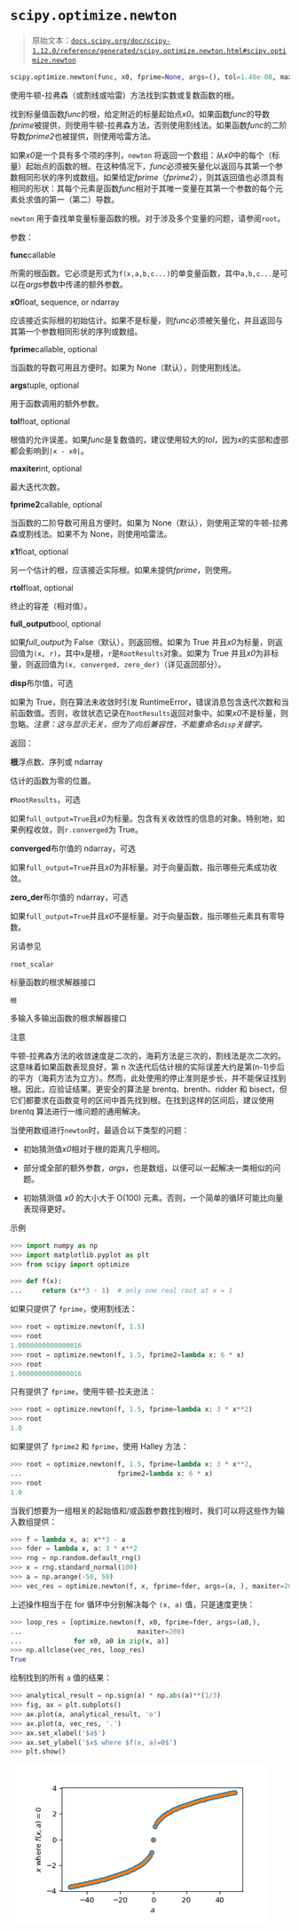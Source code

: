 # `scipy.optimize.newton`

> 原始文本：[`docs.scipy.org/doc/scipy-1.12.0/reference/generated/scipy.optimize.newton.html#scipy.optimize.newton`](https://docs.scipy.org/doc/scipy-1.12.0/reference/generated/scipy.optimize.newton.html#scipy.optimize.newton)

```py
scipy.optimize.newton(func, x0, fprime=None, args=(), tol=1.48e-08, maxiter=50, fprime2=None, x1=None, rtol=0.0, full_output=False, disp=True)
```

使用牛顿-拉弗森（或割线或哈雷）方法找到实数或复数函数的根。

找到标量值函数*func*的根，给定附近的标量起始点*x0*。如果函数*func*的导数*fprime*被提供，则使用牛顿-拉弗森方法，否则使用割线法。如果函数*func*的二阶导数*fprime2*也被提供，则使用哈雷方法。

如果*x0*是一个具有多个项的序列，`newton` 将返回一个数组：从*x0*中的每个（标量）起始点的函数的根。在这种情况下，*func*必须被矢量化以返回与其第一个参数相同形状的序列或数组。如果给定*fprime*（*fprime2*），则其返回值也必须具有相同的形状：其每个元素是函数*func*相对于其唯一变量在其第一个参数的每个元素处求值的第一（第二）导数。

`newton` 用于查找单变量标量函数的根。对于涉及多个变量的问题，请参阅`root`。

参数：

**func**callable

所需的根函数。它必须是形式为`f(x,a,b,c...)`的单变量函数，其中`a,b,c...`是可以在*args*参数中传递的额外参数。

**x0**float, sequence, or ndarray

应该接近实际根的初始估计。如果不是标量，则*func*必须被矢量化，并且返回与其第一个参数相同形状的序列或数组。

**fprime**callable, optional

当函数的导数可用且方便时。如果为 None（默认），则使用割线法。

**args**tuple, optional

用于函数调用的额外参数。

**tol**float, optional

根值的允许误差。如果*func*是复数值的，建议使用较大的*tol*，因为*x*的实部和虚部都会影响到`|x - x0|`。

**maxiter**int, optional

最大迭代次数。

**fprime2**callable, optional

当函数的二阶导数可用且方便时。如果为 None（默认），则使用正常的牛顿-拉弗森或割线法。如果不为 None，则使用哈雷法。

**x1**float, optional

另一个估计的根，应该接近实际根。如果未提供*fprime*，则使用。

**rtol**float, optional

终止的容差（相对值）。

**full_output**bool, optional

如果*full_output*为 False（默认），则返回根。如果为 True 并且*x0*为标量，则返回值为`(x, r)`，其中`x`是根，`r`是`RootResults`对象。如果为 True 并且*x0*为非标量，则返回值为`(x, converged, zero_der)`（详见返回部分）。

**disp**布尔值，可选

如果为 True，则在算法未收敛时引发 RuntimeError，错误消息包含迭代次数和当前函数值。否则，收敛状态记录在`RootResults`返回对象中。如果*x0*不是标量，则忽略。*注意：这与显示无关，但为了向后兼容性，不能重命名`disp`关键字。*

返回：

**根**浮点数、序列或 ndarray

估计的函数为零的位置。

**r**`RootResults`，可选

如果`full_output=True`且*x0*为标量。包含有关收敛性的信息的对象。特别地，如果例程收敛，则`r.converged`为 True。

**converged**布尔值的 ndarray，可选

如果`full_output=True`并且*x0*为非标量。对于向量函数，指示哪些元素成功收敛。

**zero_der**布尔值的 ndarray，可选

如果`full_output=True`并且*x0*不是标量。对于向量函数，指示哪些元素具有零导数。

另请参见

`root_scalar`

标量函数的根求解器接口

`根`

多输入多输出函数的根求解器接口

注意

牛顿-拉弗森方法的收敛速度是二次的，海莉方法是三次的，割线法是次二次的。这意味着如果函数表现良好，第 n 次迭代后估计根的实际误差大约是第(n-1)步后的平方（海莉方法为立方）。然而，此处使用的停止准则是步长，并不能保证找到根。因此，应验证结果。更安全的算法是 brentq、brenth、ridder 和 bisect，但它们都要求在函数变号的区间中首先找到根。在找到这样的区间后，建议使用 brentq 算法进行一维问题的通用解决。

当使用数组进行`newton`时，最适合以下类型的问题：

+   初始猜测值*x0*相对于根的距离几乎相同。

+   部分或全部的额外参数，*args*，也是数组，以便可以一起解决一类相似的问题。

+   初始猜测值 *x0* 的大小大于 O(100) 元素。否则，一个简单的循环可能比向量表现得更好。

示例

```py
>>> import numpy as np
>>> import matplotlib.pyplot as plt
>>> from scipy import optimize 
```

```py
>>> def f(x):
...     return (x**3 - 1)  # only one real root at x = 1 
```

如果只提供了 `fprime`，使用割线法：

```py
>>> root = optimize.newton(f, 1.5)
>>> root
1.0000000000000016
>>> root = optimize.newton(f, 1.5, fprime2=lambda x: 6 * x)
>>> root
1.0000000000000016 
```

只有提供了 `fprime`，使用牛顿-拉夫逊法：

```py
>>> root = optimize.newton(f, 1.5, fprime=lambda x: 3 * x**2)
>>> root
1.0 
```

如果提供了 `fprime2` 和 `fprime`，使用 Halley 方法：

```py
>>> root = optimize.newton(f, 1.5, fprime=lambda x: 3 * x**2,
...                        fprime2=lambda x: 6 * x)
>>> root
1.0 
```

当我们想要为一组相关的起始值和/或函数参数找到根时，我们可以将这些作为输入数组提供：

```py
>>> f = lambda x, a: x**3 - a
>>> fder = lambda x, a: 3 * x**2
>>> rng = np.random.default_rng()
>>> x = rng.standard_normal(100)
>>> a = np.arange(-50, 50)
>>> vec_res = optimize.newton(f, x, fprime=fder, args=(a, ), maxiter=200) 
```

上述操作相当于在 for 循环中分别解决每个 `(x, a)` 值，只是速度更快：

```py
>>> loop_res = [optimize.newton(f, x0, fprime=fder, args=(a0,),
...                             maxiter=200)
...             for x0, a0 in zip(x, a)]
>>> np.allclose(vec_res, loop_res)
True 
```

绘制找到的所有 `a` 值的结果：

```py
>>> analytical_result = np.sign(a) * np.abs(a)**(1/3)
>>> fig, ax = plt.subplots()
>>> ax.plot(a, analytical_result, 'o')
>>> ax.plot(a, vec_res, '.')
>>> ax.set_xlabel('$a$')
>>> ax.set_ylabel('$x$ where $f(x, a)=0$')
>>> plt.show() 
```

![../../_images/scipy-optimize-newton-1.png](img/b8ff7b8af48e693b633f817523785ff1.png)
